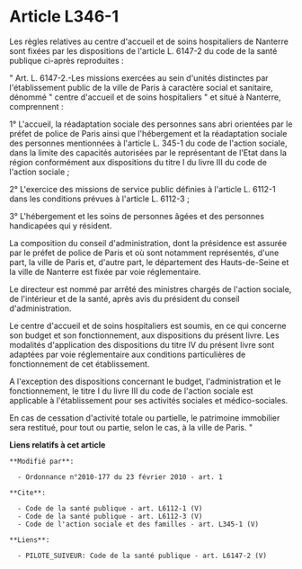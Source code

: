 # Article L346-1

Les règles relatives au centre d'accueil et de soins hospitaliers de Nanterre sont fixées par les dispositions de l'article
L. 6147-2 du code de la santé publique ci-après reproduites : 

" Art. L. 6147-2.-Les missions exercées au sein d'unités distinctes par l'établissement public de la ville de Paris à
caractère social et sanitaire, dénommé " centre d'accueil et de soins hospitaliers " et situé à Nanterre, comprennent : 

1° L'accueil, la réadaptation sociale des personnes sans abri orientées par le préfet de police de Paris ainsi que
l'hébergement et la réadaptation sociale des personnes mentionnées à l'article L. 345-1 du code de l'action sociale, dans la
limite des capacités autorisées par le représentant de l'Etat dans la région conformément aux dispositions du titre I du
livre III du code de l'action sociale ; 

2° L'exercice des missions de service public définies à l'article L. 6112-1 dans les conditions prévues à l'article L.
6112-3 ;

3° L'hébergement et les soins de personnes âgées et des personnes handicapées qui y résident. 

La composition du conseil d'administration, dont la présidence est assurée par le préfet de police de Paris et où sont
notamment représentés, d'une part, la ville de Paris et, d'autre part, le département des Hauts-de-Seine et la ville de
Nanterre est fixée par voie réglementaire. 

Le directeur est nommé par arrêté des ministres chargés de l'action sociale, de l'intérieur et de la santé, après avis du
président du conseil d'administration. 

Le centre d'accueil et de soins hospitaliers est soumis, en ce qui concerne son budget et son fonctionnement, aux
dispositions du présent livre. Les modalités d'application des dispositions du titre IV du présent livre sont adaptées par
voie réglementaire aux conditions particulières de fonctionnement de cet établissement. 

A l'exception des dispositions concernant le budget, l'administration et le fonctionnement, le titre I du livre III du code
de l'action sociale est applicable à l'établissement pour ses activités sociales et médico-sociales. 

En cas de cessation d'activité totale ou partielle, le patrimoine immobilier sera restitué, pour tout ou partie, selon le
cas, à la ville de Paris. "

**Liens relatifs à cet article**

	**Modifié par**:

	  - Ordonnance n°2010-177 du 23 février 2010 - art. 1

	**Cite**:

	  - Code de la santé publique - art. L6112-1 (V)
	  - Code de la santé publique - art. L6112-3 (V)
	  - Code de l'action sociale et des familles - art. L345-1 (V)

	**Liens**:

	  - PILOTE_SUIVEUR: Code de la santé publique - art. L6147-2 (V)
